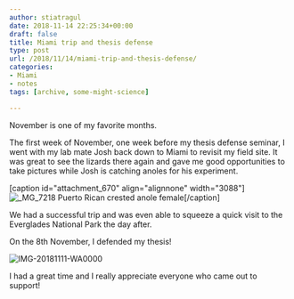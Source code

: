```yaml
---
author: stiatragul
date: 2018-11-14 22:25:34+00:00
draft: false
title: Miami trip and thesis defense
type: post
url: /2018/11/14/miami-trip-and-thesis-defense/
categories:
- Miami
- notes
tags: [archive, some-might-science]

---
```


November is one of my favorite months.

The first week of November, one week before my thesis defense seminar, I went with my lab mate Josh back down to Miami to revisit my field site. It was great to see the lizards there again and gave me good opportunities to take pictures while Josh is catching anoles for his experiment.

[caption id="attachment_670" align="alignnone" width="3088"]![_MG_7218](https://somemightscience.files.wordpress.com/2018/11/mg_7218.jpg)
Puerto Rican crested anole female[/caption]

We had a successful trip and was even able to squeeze a quick visit to the Everglades National Park the day after.

On the 8th November, I defended my thesis!

![IMG-20181111-WA0000](https://somemightscience.files.wordpress.com/2018/11/img-20181111-wa0000.jpg)


I had a great time and I really appreciate everyone who came out to support!
